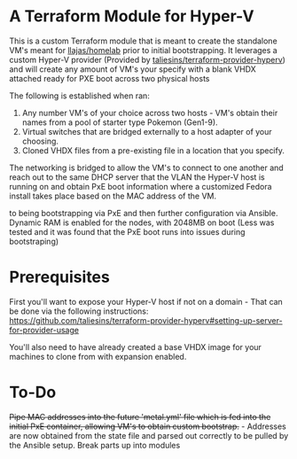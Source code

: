 # A Terraform Module for Hyper-V
This is a custom Terraform module that is meant to create the standalone VM's meant for [llajas/homelab](https://github.com/llajas/homelab) prior to initial bootstrapping. It leverages a custom Hyper-V provider (Provided by [taliesins/terraform-provider-hyperv](https://github.com/taliesins/terraform-provider-hyperv)) and will create any amount of VM's your specify with a blank VHDX attached ready for PXE boot across two physical hosts

The following is established when ran:
1. Any number VM's of your choice across two hosts - VM's obtain their names from a pool of starter type Pokemon (Gen1-9).
2. Virtual switches that are bridged externally to a host adapter of your choosing.
3. Cloned VHDX files from a pre-existing file in a location that you specify.

The networking is bridged to allow the VM's to connect to one another and reach out to the same DHCP server that the VLAN the Hyper-V host is running on and obtain PxE boot information where a customized Fedora install takes place based on the MAC address of the VM.
 
 to being bootstrapping via PxE and then further configuration via Ansible. Dynamic RAM is enabled for the nodes, with 2048MB on boot (Less was tested and it was found that the PxE boot runs into issues during bootstraping)

# Prerequisites

First you'll want to expose your Hyper-V host if not on a domain - That can be done via the following instructions: https://github.com/taliesins/terraform-provider-hyperv#setting-up-server-for-provider-usage

You'll also need to have already created a base VHDX image for your machines to clone from with expansion enabled.

# To-Do

~~Pipe MAC addresses into the future 'metal.yml' file which is fed into the initial PxE container, allowing VM's to obtain custom bootstrap.~~ - Addresses are now obtained from the state file and parsed out correctly to be pulled by the Ansible setup.
Break parts up into modules